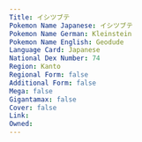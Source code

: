 ```yaml
---
﻿Title: イシツブテ
Pokemon Name Japanese: イシツブテ
Pokemon Name German: Kleinstein
Pokemon Name English: Geodude
Language Card: Japanese
National Dex Number: 74
Region: Kanto
Regional Form: false
Additional Form: false
Mega: false
Gigantamax: false
Cover: false
Link: 
Owned: 
---
```

